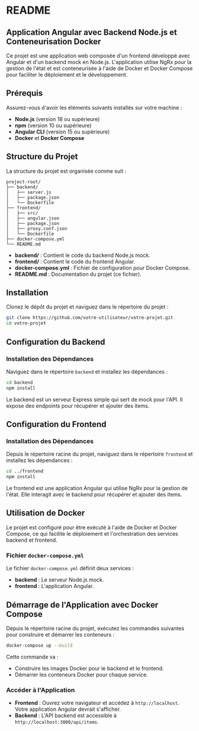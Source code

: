 # README

## Application Angular avec Backend Node.js et Conteneurisation Docker

Ce projet est une application web composée d'un frontend développé avec Angular et d'un backend mock en Node.js. L'application utilise NgRx pour la gestion de l'état et est conteneurisée à l'aide de Docker et Docker Compose pour faciliter le déploiement et le développement.

## Prérequis

Assurez-vous d'avoir les éléments suivants installés sur votre machine :

- **Node.js** (version 18 ou supérieure)
- **npm** (version 10 ou supérieure)
- **Angular CLI** (version 15 ou supérieure)
- **Docker** et **Docker Compose**

## Structure du Projet

La structure du projet est organisée comme suit :

```
project-root/
├── backend/
│   ├── server.js
│   ├── package.json
│   └── Dockerfile
├── frontend/
│   ├── src/
│   ├── angular.json
│   ├── package.json
│   ├── proxy.conf.json
│   └── Dockerfile
├── docker-compose.yml
└── README.md
```

- **backend/** : Contient le code du backend Node.js mock.
- **frontend/** : Contient le code du frontend Angular.
- **docker-compose.yml** : Fichier de configuration pour Docker Compose.
- **README.md** : Documentation du projet (ce fichier).

## Installation

Clonez le dépôt du projet et naviguez dans le répertoire du projet :

```bash
git clone https://github.com/votre-utilisateur/votre-projet.git
cd votre-projet
```

## Configuration du Backend

### Installation des Dépendances

Naviguez dans le répertoire `backend` et installez les dépendances :

```bash
cd backend
npm install
```

Le backend est un serveur Express simple qui sert de mock pour l'API. Il expose des endpoints pour récupérer et ajouter des items.

## Configuration du Frontend

### Installation des Dépendances

Depuis le répertoire racine du projet, naviguez dans le répertoire `frontend` et installez les dépendances :

```bash
cd ../frontend
npm install
```

Le frontend est une application Angular qui utilise NgRx pour la gestion de l'état. Elle interagit avec le backend pour récupérer et ajouter des items.

## Utilisation de Docker

Le projet est configuré pour être exécuté à l'aide de Docker et Docker Compose, ce qui facilite le déploiement et l'orchestration des services backend et frontend.

### Fichier `docker-compose.yml`

Le fichier `docker-compose.yml` définit deux services :

- **backend** : Le serveur Node.js mock.
- **frontend** : L'application Angular.

## Démarrage de l'Application avec Docker Compose

Depuis le répertoire racine du projet, exécutez les commandes suivantes pour construire et démarrer les conteneurs :

```bash
docker-compose up --build
```

Cette commande va :

- Construire les images Docker pour le backend et le frontend.
- Démarrer les conteneurs Docker pour chaque service.

### Accéder à l'Application

- **Frontend** : Ouvrez votre navigateur et accédez à `http://localhost`. Votre application Angular devrait s'afficher.
- **Backend** : L'API backend est accessible à `http://localhost:3000/api/items`.